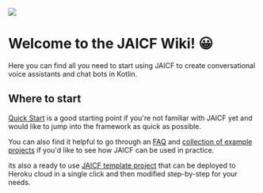 ![](https://i.imgur.com/ONpTipu.png)

# Welcome to the JAICF Wiki! 😀

Here you can find all you need to start using JAICF to create conversational voice assistants and chat bots in Kotlin.

## Where to start

[Quick Start](Quick-Start) is a good starting point if you're not familiar with JAICF yet and would like to jump into the framework as quick as possible.

You can also find it helpful to go through an [FAQ](FAQ) and [collection of example projects](https://github.com/just-ai/jaicf-kotlin/tree/master/examples) if you'd like to see how JAICF can be used in practice.

its also a ready to use [JAICF template project](https://github.com/just-ai/jaicf-template) that can be deployed to Heroku cloud in a single click and then modified step-by-step for your needs.

